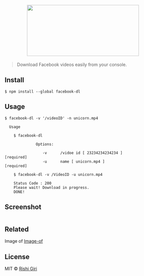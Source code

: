 <h1 align="center">
	<br>
<img width="360" height="165" src="http://rishigiri.com/github/final.png"></img>
	<br>

</h1>

> Download Facebook videos easily from your console.

## Install

```
$ npm install --global facebook-dl
```

## Usage

```
$ facebook-dl -v '/videoID' -n unicorn.mp4

  Usage

    $ facebook-dl

              Options:

                 -v      /vidoe id [ 23234234234234 ]               [required]
                 -u      name [ unicorn.mp4 ]                       [required]

    $ facebook-dl -v /VideoID -u unicorn.mp4

    Status Code : 200
    Please wait! Download in progress.
    DONE!

```
## Screenshot

<img src="http://rishigiri.com/github/soon.png" alt="">

## Related

Image of [Image-of](https://github.com/CodeDotJS/image-of)


## License

MIT © [Rishi Giri](http://rishigiri.com)
